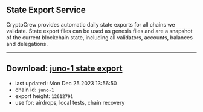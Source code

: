 ## State Export Service
CryptoCrew provides automatic daily state exports for all chains we validate. State export files can be used as genesis files and are a snapshot of the current blockchain state, including all validators, accounts, balances and delegations.

---
**Download: [juno-1 state export](https://dl.ccvalidators.com/SERVICE/juno/juno-1_export_12612791.json)**
---

- last updated: Mon Dec 25 2023 13:56:50
- chain id: `juno-1`
- export height: `12612791`
- use for: airdrops, local tests, chain recovery
